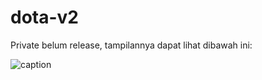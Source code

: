 # dota-v2

Private belum release, tampilannya dapat lihat dibawah ini:

![caption](https://im.ezgif.com/tmp/ezgif-1-ce6e15ce46d7.gif)
